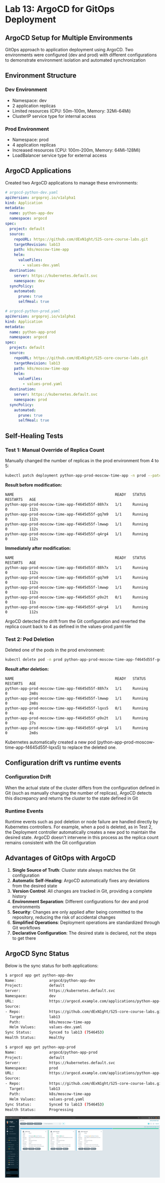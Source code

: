 # Lab 13: ArgoCD for GitOps Deployment

## ArgoCD Setup for Multiple Environments

GitOps approach to application deployment using ArgoCD. Two environments were configured (dev and prod) with different configurations to demonstrate environment isolation and automated synchronization

## Environment Structure

### Dev Environment
- Namespace: dev
- 2 application replicas
- Limited resources (CPU: 50m-100m, Memory: 32Mi-64Mi)
- ClusterIP service type for internal access

### Prod Environment
- Namespace: prod
- 4 application replicas
- Increased resources (CPU: 100m-200m, Memory: 64Mi-128Mi)
- LoadBalancer service type for external access

## ArgoCD Applications

Created two ArgoCD applications to manage these environments:

```yaml
# argocd-python-dev.yaml
apiVersion: argoproj.io/v1alpha1
kind: Application
metadata:
  name: python-app-dev
  namespace: argocd
spec:
  project: default
  source:
    repoURL: https://github.com/dExN1ght/S25-core-course-labs.git
    targetRevision: lab13
    path: k8s/moscow-time-app
    helm:
      valueFiles:
        - values-dev.yaml
  destination:
    server: https://kubernetes.default.svc
    namespace: dev
  syncPolicy:
    automated:
      prune: true
      selfHeal: true
```

```yaml
# argocd-python-prod.yaml
apiVersion: argoproj.io/v1alpha1
kind: Application
metadata:
  name: python-app-prod
  namespace: argocd
spec:
  project: default
  source:
    repoURL: https://github.com/dExN1ght/S25-core-course-labs.git
    targetRevision: lab13
    path: k8s/moscow-time-app
    helm:
      valueFiles:
        - values-prod.yaml
  destination:
    server: https://kubernetes.default.svc
    namespace: prod
  syncPolicy:
    automated:
      prune: true
      selfHeal: true
```

## Self-Healing Tests

### Test 1: Manual Override of Replica Count

Manually changed the number of replicas in the prod environment from 4 to 5:

```bash
kubectl patch deployment python-app-prod-moscow-time-app -n prod --patch '{"spec":{"replicas": 5}}'
```

**Result before modification:**
```
NAME                                              READY   STATUS      RESTARTS   AGE
python-app-prod-moscow-time-app-f4645d55f-88h7x   1/1     Running     0          112s
python-app-prod-moscow-time-app-f4645d55f-gq7m9   1/1     Running     0          112s
python-app-prod-moscow-time-app-f4645d55f-lmwwp   1/1     Running     0          112s
python-app-prod-moscow-time-app-f4645d55f-q4rg4   1/1     Running     0          112s
```

**Immediately after modification:**
```
NAME                                              READY   STATUS      RESTARTS   AGE
python-app-prod-moscow-time-app-f4645d55f-88h7x   1/1     Running     0          112s
python-app-prod-moscow-time-app-f4645d55f-gq7m9   1/1     Running     0          112s
python-app-prod-moscow-time-app-f4645d55f-lmwwp   1/1     Running     0          112s
python-app-prod-moscow-time-app-f4645d55f-p9x2t   0/1     Running     0          11s
python-app-prod-moscow-time-app-f4645d55f-q4rg4   1/1     Running     0          112s
```

ArgoCD detected the drift from the Git configuration and reverted the replica count back to 4 as defined in the values-prod.yaml file

### Test 2: Pod Deletion

Deleted one of the pods in the prod environment:

```bash
kubectl delete pod -n prod python-app-prod-moscow-time-app-f4645d55f-gq7m9
```

**Result after deletion:**
```
NAME                                              READY   STATUS      RESTARTS   AGE
python-app-prod-moscow-time-app-f4645d55f-88h7x   1/1     Running     0          2m8s
python-app-prod-moscow-time-app-f4645d55f-lmwwp   1/1     Running     0          2m8s
python-app-prod-moscow-time-app-f4645d55f-lqxs5   0/1     Running     0          4s
python-app-prod-moscow-time-app-f4645d55f-p9x2t   1/1     Running     0          27s
python-app-prod-moscow-time-app-f4645d55f-q4rg4   1/1     Running     0          2m8s
```

Kubernetes automatically created a new pod (python-app-prod-moscow-time-app-f4645d55f-lqxs5) to replace the deleted one.

## Configuration drift vs runtime events

### Configuration Drift
When the actual state of the cluster differs from the configuration defined in Git (such as manually changing the number of replicas), ArgoCD detects this discrepancy and returns the cluster to the state defined in Git

### Runtime Events
Runtime events such as pod deletion or node failure are handled directly by Kubernetes controllers. For example, when a pod is deleted, as in Test 2, the Deployment controller automatically creates a new pod to maintain the desired state. ArgoCD doesn't intervene in this process as the replica count remains consistent with the Git configuration

## Advantages of GitOps with ArgoCD

1. **Single Source of Truth**: Cluster state always matches the Git configuration
2. **Automatic Self-Healing**: ArgoCD automatically fixes any deviations from the desired state
3. **Version Control**: All changes are tracked in Git, providing a complete history
4. **Environment Separation**: Different configurations for dev and prod environments
5. **Security**: Changes are only applied after being committed to the repository, reducing the risk of accidental changes
6. **Simplified Operations**: Deployment operations are standardized through Git workflows
7. **Declarative Configuration**: The desired state is declared, not the steps to get there

## ArgoCD Sync Status
Below is the sync status for both applications:

```bash
$ argocd app get python-app-dev
Name:               argocd/python-app-dev
Project:            default
Server:             https://kubernetes.default.svc
Namespace:          dev
URL:                https://argocd.example.com/applications/python-app-dev
Source:
- Repo:             https://github.com/dExN1ght/S25-core-course-labs.git
  Target:           lab13
  Path:             k8s/moscow-time-app
  Helm Values:      values-dev.yaml
Sync Status:        Synced to lab13 (7546453)
Health Status:      Healthy
```

```bash
$ argocd app get python-app-prod
Name:               argocd/python-app-prod
Project:            default
Server:             https://kubernetes.default.svc
Namespace:          prod
URL:                https://argocd.example.com/applications/python-app-prod
Source:
- Repo:             https://github.com/dExN1ght/S25-core-course-labs.git
  Target:           lab13
  Path:             k8s/moscow-time-app
  Helm Values:      values-prod.yaml
Sync Status:        Synced to lab13 (7546453)
Health Status:      Progressing
```

![alt text](assets/sync.png)
